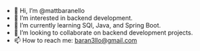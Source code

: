 - 👋 Hi, I’m @mattbaranello
- 👀 I’m interested in backend development.
- 🌱 I’m currently learning SQl, Java, and Spring Boot.
- 💞️ I’m looking to collaborate on backend development projects.
- 📫 How to reach me: baran3llo@gmail.com

<!---
mattbaranello/mattbaranello is a ✨ special ✨ repository because its `README.md` (this file) appears on your GitHub profile.
You can click the Preview link to take a look at your changes.
--->

